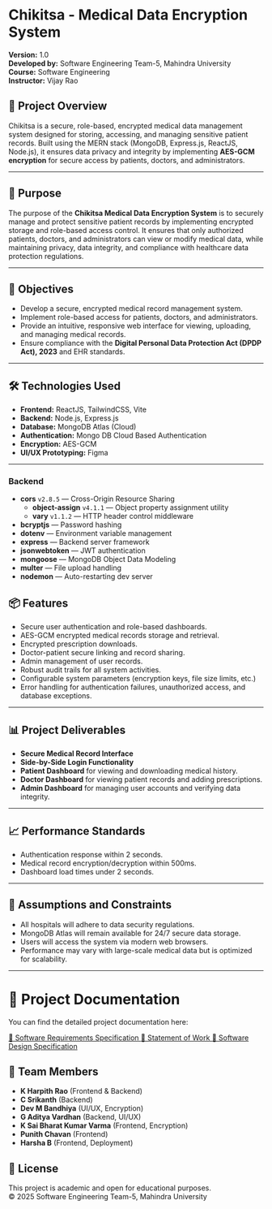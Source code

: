 # Chikitsa - Medical Data Encryption System

**Version:** 1.0  
**Developed by:** Software Engineering Team-5, Mahindra University  
**Course:** Software Engineering  
**Instructor:** Vijay Rao  

## 📌 Project Overview

Chikitsa is a secure, role-based, encrypted medical data management system designed for storing, accessing, and managing sensitive patient records. Built using the MERN stack (MongoDB, Express.js, ReactJS, Node.js), it ensures data privacy and integrity by implementing **AES-GCM encryption** for secure access by patients, doctors, and administrators.

---

## 📌 Purpose

The purpose of the **Chikitsa Medical Data Encryption System** is to securely manage and protect sensitive patient records by implementing encrypted storage and role-based access control. It ensures that only authorized patients, doctors, and administrators can view or modify medical data, while maintaining privacy, data integrity, and compliance with healthcare data protection regulations.

---

## 🎯 Objectives

- Develop a secure, encrypted medical record management system.
- Implement role-based access for patients, doctors, and administrators.
- Provide an intuitive, responsive web interface for viewing, uploading, and managing medical records.
- Ensure compliance with the **Digital Personal Data Protection Act (DPDP Act), 2023** and EHR standards.

---

## 🛠️ Technologies Used

- **Frontend:** ReactJS, TailwindCSS, Vite
- **Backend:** Node.js, Express.js
- **Database:** MongoDB Atlas (Cloud)
- **Authentication:** Mongo DB Cloud Based Authentication
- **Encryption:** AES-GCM
- **UI/UX Prototyping:** Figma

---

### Backend

- **cors** `v2.8.5` — Cross-Origin Resource Sharing  
  - **object-assign** `v4.1.1` — Object property assignment utility  
  - **vary** `v1.1.2` — HTTP header control middleware  
- **bcryptjs** — Password hashing  
- **dotenv** — Environment variable management  
- **express** — Backend server framework  
- **jsonwebtoken** — JWT authentication  
- **mongoose** — MongoDB Object Data Modeling  
- **multer** — File upload handling  
- **nodemon** — Auto-restarting dev server

## 📦 Features

- Secure user authentication and role-based dashboards.
- AES-GCM encrypted medical records storage and retrieval.
- Encrypted prescription downloads.
- Doctor-patient secure linking and record sharing.
- Admin management of user records.
- Robust audit trails for all system activities.
- Configurable system parameters (encryption keys, file size limits, etc.)
- Error handling for authentication failures, unauthorized access, and database exceptions.

---

## 📊 Project Deliverables

- **Secure Medical Record Interface**
- **Side-by-Side Login Functionality**
- **Patient Dashboard** for viewing and downloading medical history.
- **Doctor Dashboard** for viewing patient records and adding prescriptions.
- **Admin Dashboard** for managing user accounts and verifying data integrity.

---

## 📈 Performance Standards

- Authentication response within 2 seconds.
- Medical record encryption/decryption within 500ms.
- Dashboard load times under 2 seconds.

---

## 📌 Assumptions and Constraints

- All hospitals will adhere to data security regulations.
- MongoDB Atlas will remain available for 24/7 secure data storage.
- Users will access the system via modern web browsers.
- Performance may vary with large-scale medical data but is optimized for scalability.

---

# 📄 Project Documentation

You can find the detailed project documentation here:

[📑 Software Requirements Specification ](./Documentation/Chikitsa.pdf)
[📑 Statement of Work ](./Documentation/Statement_of_Work_v2.0.pdf)
[📑 Software Design Specification ](./Documentation/sds.pdf)


## 👥 Team Members

- **K Harpith Rao** (Frontend & Backend)
- **C Srikanth** (Backend)  
- **Dev M Bandhiya** (UI/UX, Encryption)  
- **G Aditya Vardhan** (Backend, UI/UX)  
- **K Sai Bharat Kumar Varma** (Frontend, Encryption)   
- **Punith Chavan** (Frontend)  
- **Harsha B** (Frontend, Deployment)


## 📜 License

This project is academic and open for educational purposes.  
© 2025 Software Engineering Team-5, Mahindra University




